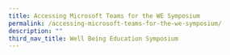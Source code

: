 ```yaml
---
title: Accessing Microsoft Teams for the WE Symposium
permalink: /accessing-microsoft-teams-for-the-we-symposium/
description: ""
third_nav_title: Well Being Education Symposium
---
```

